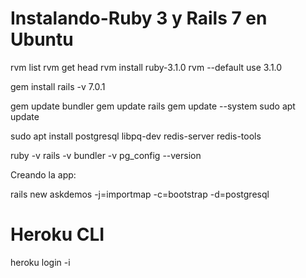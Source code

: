 # Instalando-Ruby 3 y Rails 7 en Ubuntu


rvm list
rvm get head
rvm install ruby-3.1.0
rvm --default use 3.1.0

gem install rails -v 7.0.1

gem update bundler
gem update rails
gem update --system
sudo apt update

sudo apt install postgresql libpq-dev redis-server redis-tools

ruby -v
rails -v
bundler -v
pg_config --version

Creando la app: 

rails new askdemos -j=importmap -c=bootstrap -d=postgresql


# Heroku CLI

heroku login -i
